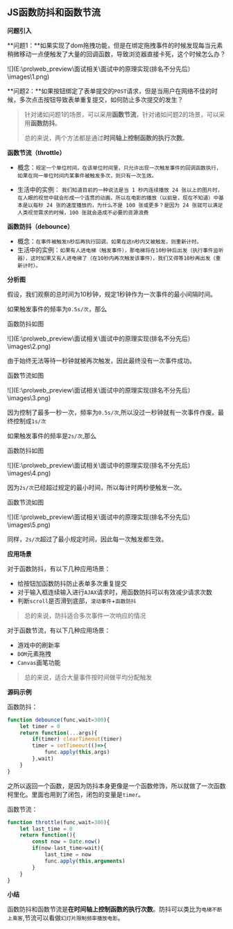 ## JS函数防抖和函数节流

**问题引入**

**问题1：**如果实现了dom拖拽功能，但是在绑定拖拽事件的时候发现每当元素稍微移动一点便触发了大量的回调函数，导致浏览器直接卡死，这个时候怎么办？

![](E:\pro\web_preview\面试相关\面试中的原理实现(排名不分先后）\images\1.png)

**问题2：**如果按钮绑定了表单提交的`POST`请求，但是当用户在网络不佳的时候，多次点击按钮导致表单重复提交，如何防止多次提交的发生？

> 针对诸如问题1的场景，可以采用**函数节流**，针对诸如问题2的场景，可以采用**函数防抖**。
>
> 总的来说，两个方法都是通过**时间轴上控制函数的执行次数**。

**函数节流（throttle）**

- 概念：`规定一个单位时间，在该单位时间里，只允许出现一次触发事件的回调函数执行，如果在同一单位时间内某事件被触发多次，则只有一次生效。`

- 生活中的实例： `我们知道目前的一种说法是当 1 秒内连续播放 24 张以上的图片时，在人眼的视觉中就会形成一个连贯的动画，所以在电影的播放（以前是，现在不知道）中基本是以每秒 24 张的速度播放的，为什么不是 100 张或更多？是因为 24 张就可以满足人类视觉需求的时候，100 张就会造成不必要的资源浪费`

**函数防抖（debounce）**

- 概念：`在事件被触发n秒后再执行回调，如果在这n秒内又被触发，则重新计时。`
- 生活中的实例：`如果有人进电梯（触发事件），那电梯将在10秒钟后出发（执行事件监听器），这时如果又有人进电梯了（在10秒内再次触发该事件），我们又得等10秒再出发（重新计时）。`

**分析图**

假设，我们观察的总时间为10秒钟，规定1秒钟作为一次事件的最小间隔时间。

如果触发事件的频率为`0.5s/次`，那么

函数防抖如图

![](E:\pro\web_preview\面试相关\面试中的原理实现(排名不分先后）\images\2.png)

由于始终无法等待一秒钟就被再次触发，因此最终没有一次事件成功。

函数节流如图

![](E:\pro\web_preview\面试相关\面试中的原理实现(排名不分先后）\images\3.png)

因为控制了最多一秒一次，频率为`0.5s/次`,所以没过一秒钟就有一次事件作废。最终控制成`1s/次`

如果触发事件的频率是`2s/次`,那么

函数防抖如图

![](E:\pro\web_preview\面试相关\面试中的原理实现(排名不分先后）\images\4.png)

因为`2s/次`已经超过规定的最小时间，所以每计时两秒便触发一次。

函数节流如图

![](E:\pro\web_preview\面试相关\面试中的原理实现(排名不分先后）\images\5.png)

同样，`2s/次`超过了最小规定时间，因此每一次触发都生效。

**应用场景**

对于函数防抖，有以下几种应用场景：

- 给按钮加函数防抖防止表单多次重复提交
- 对于输入框连续输入进行`AJAX`请求时，用函数防抖可以有效减少请求次数
- 判断`scroll`是否滑到底部，`滚动事件`+`函数防抖`

> 总的来说，防抖适合多次事件一次响应的情况

对于函数节流，有以下几种应用场景：

- 游戏中的刷新率
- `DOM`元素拖拽
- `Canvas`画笔功能

> 总的来说，适合大量事件按时间做平均分配触发

**源码示例**

函数防抖：

```js
function debounce(func,wait=300){
    let timer = 0
    return function(...args){
        if(timer) clearTimeout(timer)
        timer = setTimeout(()=>{
            func.apply(this,args)
        },wait)
    }
}
```

之所以返回一个函数，是因为防抖本身更像是一个函数修饰，所以就做了一次函数柯里化。里面也用到了闭包，闭包的变量是`timer`。

函数节流：

```js
function throttle(func,wait=300){
    let last_time = 0
    return function(){
        const now = Date.now()
        if(now-last_time>wait){
            last_time = now
            func.apply(this,arguments)
        }
    }
}
```

**小结**

函数防抖和函数节流是**在时间轴上控制函数的执行次数**。防抖可以类比为`电梯不断上乘客`,节流可以看做`幻灯片限制频率播放电影`。